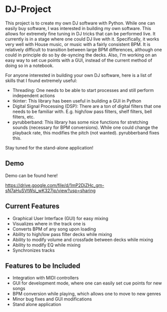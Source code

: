 # DJ-Project

This project is to create my own DJ software with Python. While one can easily buy software, I was interested in building my own software. This allows for extremely fine tuning in DJ tricks that can be performed live. It currently is in a stage where one could DJ live with it. Specifically, it works very well with House music, or music with a fairly consistent BPM. It is relatively difficult to transition between large BPM differences, although one could in principle do so by de-syncing the decks. Also, I'm working on an easy way to set cue points with a GUI, instead of the current method of doing so in a notebook.

For anyone interested in building your own DJ software, here is a list of skills that I found extremely useful:

- Threading: One needs to be able to start processes and still perform independent actions
- tkinter: This library has been useful in building a GUI in Python
- Digital Signal Processing (DSP): There are a ton of digital filters that one needs to be familiar with. E.g. high/low pass filters, shelf filters, bell filters, etc.
- pyrubberband: This library has some nice functions for stretching sounds (necessary for BPM conversions). While one could change the playback rate, this modifies the pitch (not wanted). pyrubberband fixes this.

Stay tuned for the stand-alone application!

## Demo

Demo can be found here!

https://drive.google.com/file/d/1mP2DiZHc_gm-sN7aHuSVtWsi_wK327jp/view?usp=sharing

## Current Features

- Graphical User Interface (GUI) for easy mixing
- Visualizes where in the track one is
- Converts BPM of any song upon loading
- Ability to high/low pass filter decks while mixing
- Ability to modify volume and crossfade between decks while mixing
- Ability to modify EQ while mixing
- Synchronizes tracks

## Features to be Included

- Integration with MIDI controllers
- GUI for development mode, where one can easily set cue points for new songs
- BPM conversion while playing, which allows one to move to new genres
- Minor bug fixes and GUI modifications
- Stand alone application

